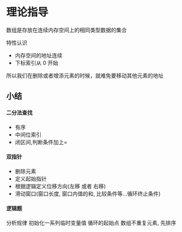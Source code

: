 # 理论指导

数组是存放在连续内存空间上的相同类型数据的集合

特性认识

- 内存空间的地址连续
- 下标索引从 0 开始

所以我们在删除或者增添元素的时候，就难免要移动其他元素的地址

## 小结

#### 二分法查找
- 有序
- 中间位索引
- 闭区间,判断条件加上=

#### 双指针
- 删除元素
- 定义起始指针
- 根据逻辑定义位移方向(左移 或者 右移)
- 滑动窗口(窗口长度, 窗口内值的和, 比较条件等...循环终止条件)

#### 逻辑题
分析规律
初始化一系列临时变量值
循环的起始点
数组不重复元素, 先排序